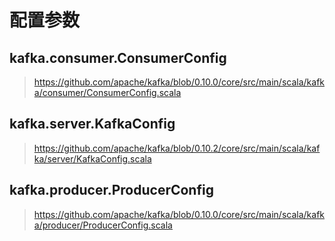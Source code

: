 # 配置参数

## kafka.consumer.ConsumerConfig

> https://github.com/apache/kafka/blob/0.10.0/core/src/main/scala/kafka/consumer/ConsumerConfig.scala

## kafka.server.KafkaConfig

> https://github.com/apache/kafka/blob/0.10.2/core/src/main/scala/kafka/server/KafkaConfig.scala

## kafka.producer.ProducerConfig

> https://github.com/apache/kafka/blob/0.10.0/core/src/main/scala/kafka/producer/ProducerConfig.scala
